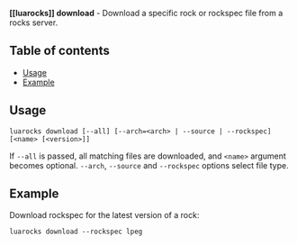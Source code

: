 **[[luarocks]] download** - Download a specific rock or rockspec file from a rocks server.

## Table of contents

* [Usage](#usage)
* [Example](#example)

## Usage

`luarocks download [--all] [--arch=<arch> | --source | --rockspec] [<name> [<version>]]`

If `--all` is passed, all matching files are downloaded, and `<name>` argument becomes optional. `--arch`, `--source` and `--rockspec` options select file type.

## Example

Download rockspec for the latest version of a rock:

```
luarocks download --rockspec lpeg
```
